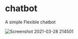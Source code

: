 # chatbot
A simple Flexible chatbot 

![Screenshot 2021-03-28 214501](https://user-images.githubusercontent.com/58332892/112759121-38653c80-900f-11eb-9bd8-d0cdedf3dc03.jpg)

